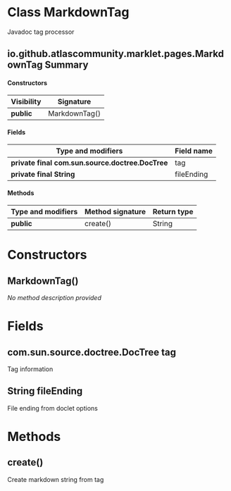 Class MarkdownTag
=================
Javadoc tag processor

io.github.atlascommunity.marklet.pages.MarkdownTag Summary
-------
#### Constructors
| Visibility | Signature     |
| ---------- | ------------- |
| **public** | MarkdownTag() |
#### Fields
| Type and modifiers                               | Field name |
| ------------------------------------------------ | ---------- |
| **private final com.sun.source.doctree.DocTree** | tag        |
| **private final String**                         | fileEnding |
#### Methods
| Type and modifiers | Method signature | Return type |
| ------------------ | ---------------- | ----------- |
| **public**         | create()         | String      |

Constructors
============
MarkdownTag()
-------------
*No method description provided*



Fields
======
com.sun.source.doctree.DocTree tag
----------------------------------
Tag information


String fileEnding
---------------------------
File ending from doclet options



Methods
=======
create()
--------
Create markdown string from tag



